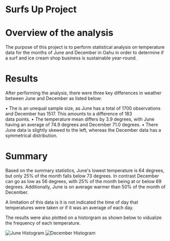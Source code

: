 # Surfs Up Project

# Overview of the analysis

The purpose of this project is to perform statistical analysis on temperature data for the months of June and December in Oahu in order to determine if a surf and ice cream shop business is sustainable year-round. 


# Results

After performing the analysis, there were three key differences in weather between June and December as listed below:

  •	The is an unequal sample size, as June has a total of 1700 observations and December has 1517. This amounts to a difference of 183    
    data points. 
  •	The temperature mean differs by 3.9 degrees, with June having an average of 74.9 degrees and December 71.0 degrees. 
  •	There June data is slightly skewed to the left, whereas the December data has a symmetrical distribution. 
  
# Summary

Based on the summary statistics, June's lowest temperature is 64 degrees, but only 25% of the month falls below 73 degrees. In contrast December can go as low as 56 degrees, with 25% of the month being at or below 69 degrees. Additionally, June is on average warmer than 50% of the month of December. 

A limitation of this data is it is not indicated the time of day that temperatures were taken or if it was an average of each day. 

The results were also plotted on a historgram as shown below to vidualize the frequency of each temperature. 

![June Histogram](/surfs_up/june_temp_hist.png)
![December Histogram](/surfs_up/dec_temp_hist.png)
